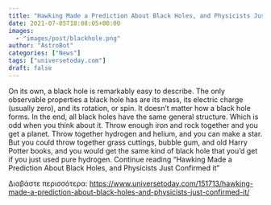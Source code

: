 ```yaml
---
title: "Hawking Made a Prediction About Black Holes, and Physicists Just Confirmed it"
date: 2021-07-05T18:08:05+00:00
images:
  - "images/post/blackhole.png"
author: "AstroBot"
categories: ["News"]
tags: ["universetoday.com"]
draft: false
---
```


On its own, a black hole is remarkably easy to describe. The only observable properties a black hole has are its mass, its electric charge (usually zero), and its rotation, or spin. It doesn’t matter how a black hole forms. In the end, all black holes have the same general structure. Which is odd when you think about it. Throw enough iron and rock together and you get a planet. Throw together hydrogen and helium, and you can make a star. But you could throw together grass cuttings, bubble gum, and old Harry Potter books, and you would get the same kind of black hole that you’d get if you just used pure hydrogen. Continue reading “Hawking Made a Prediction About Black Holes, and Physicists Just Confirmed it” 

Διαβάστε περισσότερα: https://www.universetoday.com/151713/hawking-made-a-prediction-about-black-holes-and-physicists-just-confirmed-it/
